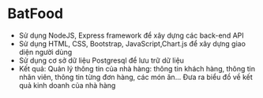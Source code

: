 # BatFood
- Sử dụng NodeJS, Express framework để xây dựng các back-end API 
- Sử dụng HTML, CSS, Bootstrap, JavaScript,Chart.js để xây dựng giao diện người dùng
- Sử dụng cơ sở dữ liệu Postgresql để lưu trữ dữ liệu
- Kết quả: Quản lý thông tin của nhà hàng: thông tin khách hàng, thông tin nhân viên, thông tin từng đơn hàng, các món ăn... Đưa ra biểu đồ về kết quả kinh doanh của nhà hàng
